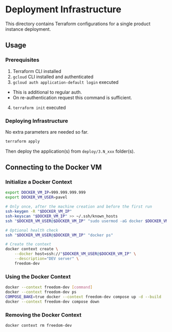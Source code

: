 # Deployment Infrastructure

This directory contains Terraform configurations for a single product instance deployment.

## Usage

### Prerequisites

1. Terraform CLI installed
2. `gcloud` CLI installed and authenticated
3. `gcloud auth application-default login` executed
  - This is additional to regular auth.
  - On re-authentication request this command is sufficient.
4. `terraform init` executed

### Deploying Infrastructure

No extra parameters are needed so far.

```bash
terraform apply
```

Then deploy the application(s) from `deploy/3.N_xxx` folder(s).

## Connecting to the Docker VM

### Initialize a Docker Context

```bash
export DOCKER_VM_IP=999.999.999.999
export DOCKER_VM_USER=pavel

# Only once, after the machine creation and before the first run
ssh-keygen -R "$DOCKER_VM_IP"
ssh-keyscan "$DOCKER_VM_IP" >> ~/.ssh/known_hosts
ssh "$DOCKER_VM_USER@$DOCKER_VM_IP" "sudo usermod -aG docker $DOCKER_VM_USER"

# Optional health check
ssh "$DOCKER_VM_USER@$DOCKER_VM_IP" "docker ps"

# Create the context
docker context create \
    --docker host=ssh://"$DOCKER_VM_USER@$DOCKER_VM_IP" \
    --description="DEV server" \
    freedom-dev
```

### Using the Docker Context

```bash
docker --context freedom-dev [command]
docker --context freedom-dev ps
COMPOSE_BAKE=true docker --context freedom-dev compose up -d --build
docker --context freedom-dev compose down
```

### Removing the Docker Context

```bash
docker context rm freedom-dev
```
